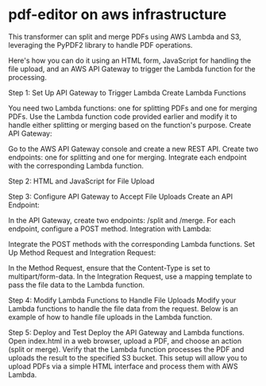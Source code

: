 # pdf-editor on aws infrastructure

This transformer can split and merge PDFs using AWS Lambda and S3, leveraging the PyPDF2 library to handle PDF operations.

Here's how you can do it using an HTML form, JavaScript for handling the file upload, and an AWS API Gateway to trigger the Lambda function for the processing.

Step 1: Set Up API Gateway to Trigger Lambda
Create Lambda Functions

You need two Lambda functions: one for splitting PDFs and one for merging PDFs.
Use the Lambda function code provided earlier and modify it to handle either splitting or merging based on the function's purpose.
Create API Gateway:

Go to the AWS API Gateway console and create a new REST API.
Create two endpoints: one for splitting and one for merging.
Integrate each endpoint with the corresponding Lambda function.

Step 2: HTML and JavaScript for File Upload

Step 3: Configure API Gateway to Accept File Uploads
Create an API Endpoint:

In the API Gateway, create two endpoints: /split and /merge.
For each endpoint, configure a POST method.
Integration with Lambda:

Integrate the POST methods with the corresponding Lambda functions.
Set Up Method Request and Integration Request:

In the Method Request, ensure that the Content-Type is set to multipart/form-data.
In the Integration Request, use a mapping template to pass the file data to the Lambda function.

Step 4: Modify Lambda Functions to Handle File Uploads
Modify your Lambda functions to handle the file data from the request. Below is an example of how to handle file uploads in the Lambda function.

Step 5: Deploy and Test
Deploy the API Gateway and Lambda functions.
Open index.html in a web browser, upload a PDF, and choose an action (split or merge).
Verify that the Lambda function processes the PDF and uploads the result to the specified S3 bucket.
This setup will allow you to upload PDFs via a simple HTML interface and process them with AWS Lambda.
